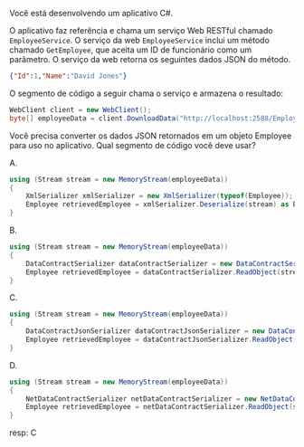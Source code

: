 ﻿Você está desenvolvendo um aplicativo C#.

O aplicativo faz referência e chama um serviço Web RESTful
chamado `EmployeeService`. O serviço da web `EmployeeService` inclui um método
chamado `GetEmployee`, que aceita um ID de funcionário como um parâmetro.
O serviço da web retorna os seguintes dados JSON do método.

```json
{"Id":1,"Name":"David Jones"}
```

O segmento de código a seguir chama o serviço e armazena o resultado:

```csharp
WebClient client = new WebClient();
byte[] employeeData = client.DownloadData("http://localhost:2588/EmployeeService.svc/GetEmployee/1");
```

Você precisa converter os dados JSON retornados em um objeto Employee para uso no aplicativo.
Qual segmento de código você deve usar?

A. 
```csharp
using (Stream stream = new MemoryStream(employeeData))
{
    XmlSerializer xmlSerializer = new XmlSerializer(typeof(Employee));
    Employee retrievedEmployee = xmlSerializer.Deserialize(stream) as Employee;
}
```

B. 
```csharp
using (Stream stream = new MemoryStream(employeeData))
{
    DataContractSerializer dataContractSerializer = new DataContractSerializer(typeof(Employee));
    Employee retrievedEmployee = dataContractSerializer.ReadObject(stream) as Employee;
}

```

C. 
```csharp
using (Stream stream = new MemoryStream(employeeData))
{
    DataContractJsonSerializer dataContractJsonSerializer = new DataContractJsonSerializer(typeof(Employee));
    Employee retrievedEmployee = dataContractJsonSerializer.ReadObject(stream) as Employee;
}
```

D. 
```csharp
using (Stream stream = new MemoryStream(employeeData))
{
    NetDataContractSerializer netDataContractSerializer = new NetDataContractSerializer();
    Employee retrievedEmployee = netDataContractSerializer.ReadObject(stream) as Employee;
}
```

resp: C
